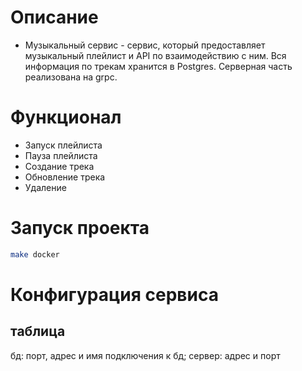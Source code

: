 # Описание
* Музыкальный сервис - сервис, который предоставляет музыкальный плейлист и API по взаимодействию с ним. Вся информация по трекам хранится в Postgres. Серверная часть реализована на grpc.

# Функционал
* Запуск плейлиста
* Пауза плейлиста
* Создание трека
* Обновление трека
* Удаление

# Запуск проекта
```bash
make docker
```

# Конфигурация сервиса
## таблица
бд: порт, адрес и имя подключения к бд;
сервер: адрес и порт

